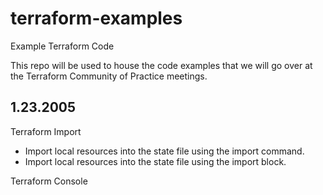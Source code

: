 # terraform-examples
Example Terraform Code

This repo will be used to house the code examples that we will go over at the Terraform Community of Practice meetings.

## 1.23.2005

Terraform Import

- Import local resources into the state file using the import command.
- Import local resources into the state file using the import block.


Terraform Console
